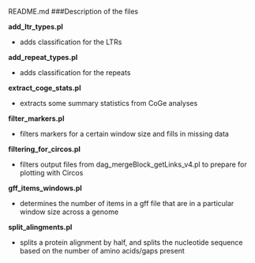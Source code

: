 README.md
###Description of the files

**add_ltr_types.pl**

* adds classification for the LTRs

**add_repeat_types.pl**

* adds classification for the repeats

**extract_coge_stats.pl**

* extracts some summary statistics from CoGe analyses

**filter_markers.pl**

* filters markers for a certain window size and fills in missing data

**filtering_for_circos.pl**

* filters output files from dag_mergeBlock_getLinks_v4.pl to prepare for plotting with Circos

**gff_items_windows.pl**

* determines the number of items in a gff file that are in a particular window size across a genome

**split_alingments.pl**

* splits a protein alignment by half, and splits the nucleotide sequence based on the number of amino acids/gaps present
